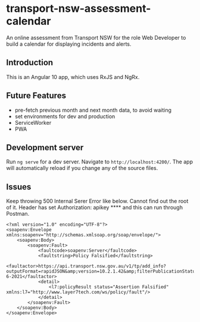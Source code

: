 # transport-nsw-assessment-calendar
An online assessment from Transport NSW for the role Web Developer to build a calendar for displaying incidents and alerts.

## Introduction
This is an Angular 10 app, which uses RxJS and NgRx.


## Future Features
- pre-fetch previous month and next month data, to avoid waiting
- set environments for dev and production
- ServiceWorker
- PWA


## Development server
Run `ng serve` for a dev server. Navigate to `http://localhost:4200/`. The app will automatically reload if you change any of the source files.


## Issues
Keep throwing 500 Internal Serer Error like below. Cannot find out the root of it. Header has set Authorization: apikey **** and this can run through Postman.
```
<?xml version="1.0" encoding="UTF-8"?>
<soapenv:Envelope xmlns:soapenv="http://schemas.xmlsoap.org/soap/envelope/">
    <soapenv:Body>
        <soapenv:Fault>
            <faultcode>soapenv:Server</faultcode>
            <faultstring>Policy Falsified</faultstring>
            <faultactor>https://api.transport.nsw.gov.au/v1/tp/add_info?outputFormat=rapidJSON&amp;version=10.2.1.42&amp;filterPublicationStatus=current&amp;filterMOTType=5&amp;filterDateValid=10-6-2021</faultactor>
            <detail>
                <l7:policyResult status="Assertion Falsified" xmlns:l7="http://www.layer7tech.com/ws/policy/fault"/>
            </detail>
        </soapenv:Fault>
    </soapenv:Body>
</soapenv:Envelope>
```

